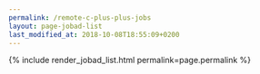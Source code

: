 ```yaml
---
permalink: /remote-c-plus-plus-jobs
layout: page-jobad-list
last_modified_at: 2018-10-08T18:55:09+0200
---
```

{% include render_jobad_list.html permalink=page.permalink %}
